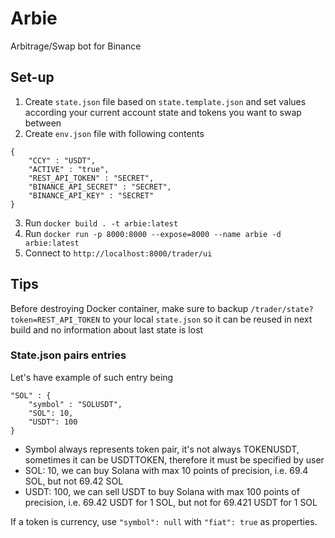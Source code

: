 # Arbie
Arbitrage/Swap bot for Binance

## Set-up
1. Create `state.json` file based on `state.template.json` and set values according your current account state and tokens you want to swap between
2. Create `env.json` file with following contents
```
{
    "CCY" : "USDT",
    "ACTIVE" : "true",
    "REST_API_TOKEN" : "SECRET",
    "BINANCE_API_SECRET" : "SECRET",
    "BINANCE_API_KEY" : "SECRET"
}
```
3. Run `docker build . -t arbie:latest`
4. Run `docker run -p 8000:8000 --expose=8000 --name arbie -d arbie:latest`
5. Connect to `http://localhost:8000/trader/ui`

## Tips
Before destroying Docker container, make sure to backup `/trader/state?token=REST_API_TOKEN` to your local `state.json` so it can be reused in next build and no information about last state is lost

### State.json pairs entries
Let's have example of such entry being
```
"SOL" : {
    "symbol" : "SOLUSDT",
    "SOL": 10,
    "USDT": 100
}
```
- Symbol always represents token pair, it's not always TOKENUSDT, sometimes it can be USDTTOKEN, therefore it must be specified by user
- SOL: 10, we can buy Solana with max 10 points of precision, i.e. 69.4 SOL, but not 69.42 SOL
- USDT: 100, we can sell USDT to buy Solana with max 100 points of precision, i.e. 69.42 USDT for 1 SOL, but not for 69.421 USDT for 1 SOL

If a token is currency, use `"symbol": null` with `"fiat": true` as properties.